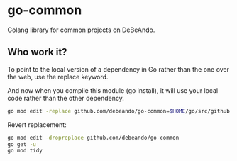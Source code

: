 # go-common

Golang library for common projects on DeBeAndo.

## Who work it?

To point to the local version of a dependency in Go rather than the one over the web, use the replace keyword.

And now when you compile this module (go install), it will use your local code rather than the other dependency.

```bash
go mod edit -replace github.com/debeando/go-common=$HOME/go/src/github.com/debeando/go-common
```

Revert replacement:

```bash
go mod edit -dropreplace github.com/debeando/go-common
go get -u
go mod tidy
```
